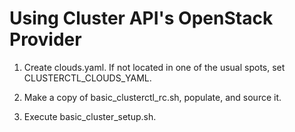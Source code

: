 # Using Cluster API's OpenStack Provider

1. Create clouds.yaml. If not located in one of the usual spots, set CLUSTERCTL_CLOUDS_YAML.

2. Make a copy of basic_clusterctl_rc.sh, populate, and source it.

3. Execute basic_cluster_setup.sh.
